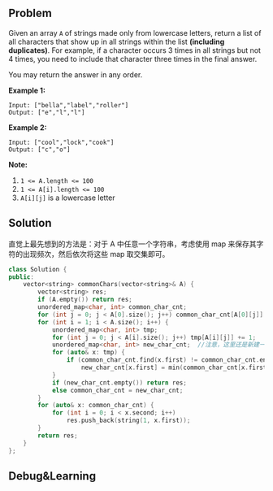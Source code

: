 ## Problem

Given an array `A` of strings made only from lowercase letters, return a list of all characters that show up in all strings within the list **(including duplicates)**.  For example, if a character occurs 3 times in all strings but not 4 times, you need to include that character three times in the final answer.

You may return the answer in any order.

 

**Example 1:**

```
Input: ["bella","label","roller"]
Output: ["e","l","l"]
```

**Example 2:**

```
Input: ["cool","lock","cook"]
Output: ["c","o"]
```

 

**Note:**

1. `1 <= A.length <= 100`
2. `1 <= A[i].length <= 100`
3. `A[i][j]` is a lowercase letter



## Solution

直觉上最先想到的方法是：对于 A 中任意一个字符串，考虑使用 map 来保存其字符的出现频次，然后依次将这些 map 取交集即可。

```c++
class Solution {
public:
    vector<string> commonChars(vector<string>& A) {
        vector<string> res;
        if (A.empty()) return res;
        unordered_map<char, int> common_char_cnt;
        for (int j = 0; j < A[0].size(); j++) common_char_cnt[A[0][j]] += 1;
        for (int i = 1; i < A.size(); i++) {
            unordered_map<char, int> tmp;
            for (int j = 0; j < A[i].size(); j++) tmp[A[i][j]] += 1;
            unordered_map<char, int> new_char_cnt;  //注意，这里还是新建一个为好。如果直接对 tmp 删去 common_char_cnt 不存在的 key，然后使用 common_char_cnt = tmp，会出现一种情况：在下一轮循环中，即使重新初始化了 tmp，但是仍然存在引用，在对 tmp 新增key的时候，common_char_cnt 会被同步新增
            for (auto& x: tmp) {
                if (common_char_cnt.find(x.first) != common_char_cnt.end())
                    new_char_cnt[x.first] = min(common_char_cnt[x.first], tmp[x.first]);
            }
            if (new_char_cnt.empty()) return res;
            else common_char_cnt = new_char_cnt;
        }
        for (auto& x: common_char_cnt) {
            for (int i = 0; i < x.second; i++)
                res.push_back(string(1, x.first));
        }
        return res;
    }
};
```



## Debug&Learning



